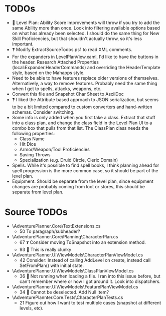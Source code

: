 ﻿TODOs
=====

* :bug: Level Plan: Ability Score Improvements will throw if you try to add the
  same Ability more than once. Look into filtering available options based on
  what has already been selected. I should do the same thing for New Skill
  Proficiencies, but that shouldn't actually throw, so it's less important.
* :question: Modify ExtractSourceTodos.ps1 to read XML comments.
* For the expanders in LevelPlanView.xaml, I'd like to have the buttons in the
  header. Research Attached Properties (local:Expander.HeaderCommands) and
  overriding the HeaderTemplate style, based on the Mahapps style.
* Need to be able to have features replace older versions of
  themselves. Alternatively, a way to remove features. Probably need the same
  thing when I get to spells, attacks, weapons, etc.
* Convert this file and Snapshot Char Sheet to AsciiDoc
* :question: I liked the Attribute based approach to JSON serialization, but
  seems to be a bit limited compared to custom converters and hand-written
  schemas. Consider switching.
* Some info is only added when you first take a class. Extract that stuff into a
  class plan, and change the class field in the Level Plan UI to a combo box
  that pulls from that list. The ClassPlan class needs the following properties:
  * Class Name
  * Hit Dice
  * Armor/Weapon/Tool Proficiencies
  * Saving Throws
  * Specialization (e.g. Druid Circle, Cleric Domain)
* Spells. While it's possible to find spell books, I think planning ahead for
  spell progression is the more common case, so it should be part of the level
  plan.
* Equipment. Should be separate from the level plan, since equipment changes are
  probably coming from loot or stores, this should be separate from level plan.


Source TODOs
============

* \AdventurePlanner.Core\TextExtensions.cs
    * 50 To paragraph/subheader?
* \AdventurePlanner.Core\Planning\CharacterPlan.cs
    * 67 :question: Consider moving ToSnapshot into an extension method.
    * 93 :poop: This is really clunky
* \AdventurePlanner.UI\ViewModels\CharacterPlanViewModel.cs
    * 42 Consider: Instead of calling AddLevel on create, instead call SetFromPlan() with initial state.
* \AdventurePlanner.UI\ViewModels\ClassPlanViewModel.cs
    * 36 :bug: Not running when loading a file. I ran into this issue before, but can't remember where or how I got around it. Look into dispatchers.
* \AdventurePlanner.UI\ViewModels\FeaturePlanViewModel.cs
    * 34 :bug: Cannot be deselected. Add Null Item?
* \AdventurePlannter.Core.Tests\CharacterPlanTests.cs
    * 21 Figure out how I want to test multiple cases (snapshot at different levels, etc).
